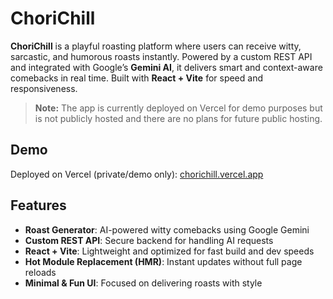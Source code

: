 # ChoriChill

**ChoriChill** is a playful roasting platform where users can receive witty, sarcastic, and humorous roasts instantly. Powered by a custom REST API and integrated with Google’s **Gemini AI**, it delivers smart and context-aware comebacks in real time. Built with **React + Vite** for speed and responsiveness.

> **Note:** The app is currently deployed on Vercel for demo purposes but is not publicly hosted and there are no plans for future public hosting.

## Demo

Deployed on Vercel (private/demo only): [chorichill.vercel.app](https://chorichill.vercel.app)

## Features

- **Roast Generator**: AI-powered witty comebacks using Google Gemini  
- **Custom REST API**: Secure backend for handling AI requests  
- **React + Vite**: Lightweight and optimized for fast build and dev speeds  
- **Hot Module Replacement (HMR)**: Instant updates without full page reloads  
- **Minimal & Fun UI**: Focused on delivering roasts with style

